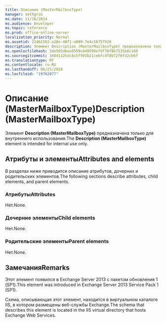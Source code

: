 ```yaml
---
title: Описание (MasterMailboxType)
manager: sethgros
ms.date: 11/16/2014
ms.audience: Developer
ms.topic: reference
ms.prod: office-online-server
localization_priority: Normal
ms.assetid: 22d61562-a20e-40f1-a809-7e4c16757520
description: Элемент Description (MasterMailboxType) предназначена только для внутреннего использования.
ms.openlocfilehash: 3de585dbee8559c048599efdf76f8b7535e8c160
ms.sourcegitcommit: 34041125dc8c5f993b21cebfc4f8b72f0fd2cb6f
ms.translationtype: MT
ms.contentlocale: ru-RU
ms.lasthandoff: 06/25/2018
ms.locfileid: "19762077"
---
```

# <a name="description-mastermailboxtype"></a><span data-ttu-id="dce8a-103">Описание (MasterMailboxType)</span><span class="sxs-lookup"><span data-stu-id="dce8a-103">Description (MasterMailboxType)</span></span>

<span data-ttu-id="dce8a-104">Элемент **Description (MasterMailboxType)** предназначена только для внутреннего использования.</span><span class="sxs-lookup"><span data-stu-id="dce8a-104">The **Description (MasterMailboxType)** element is intended for internal use only.</span></span> 

## <a name="attributes-and-elements"></a><span data-ttu-id="dce8a-105">Атрибуты и элементы</span><span class="sxs-lookup"><span data-stu-id="dce8a-105">Attributes and elements</span></span>

<span data-ttu-id="dce8a-106">В разделах ниже приводится описание атрибутов, дочерних и родительских элементов.</span><span class="sxs-lookup"><span data-stu-id="dce8a-106">The following sections describe attributes, child elements, and parent elements.</span></span>
  
### <a name="attributes"></a><span data-ttu-id="dce8a-107">Атрибуты</span><span class="sxs-lookup"><span data-stu-id="dce8a-107">Attributes</span></span>

<span data-ttu-id="dce8a-108">Нет.</span><span class="sxs-lookup"><span data-stu-id="dce8a-108">None.</span></span>
  
### <a name="child-elements"></a><span data-ttu-id="dce8a-109">Дочерние элементы</span><span class="sxs-lookup"><span data-stu-id="dce8a-109">Child elements</span></span>

<span data-ttu-id="dce8a-110">Нет.</span><span class="sxs-lookup"><span data-stu-id="dce8a-110">None.</span></span>
  
### <a name="parent-elements"></a><span data-ttu-id="dce8a-111">Родительские элементы</span><span class="sxs-lookup"><span data-stu-id="dce8a-111">Parent elements</span></span>

<span data-ttu-id="dce8a-112">Нет.</span><span class="sxs-lookup"><span data-stu-id="dce8a-112">None.</span></span>
  
## <a name="remarks"></a><span data-ttu-id="dce8a-113">Замечания</span><span class="sxs-lookup"><span data-stu-id="dce8a-113">Remarks</span></span>

<span data-ttu-id="dce8a-114">Этот элемент появился в Exchange Server 2013 с пакетом обновления 1 (SP1).</span><span class="sxs-lookup"><span data-stu-id="dce8a-114">This element was introduced in Exchange Server 2013 Service Pack 1 (SP1).</span></span>
  
<span data-ttu-id="dce8a-115">Схема, описывающая этот элемент, находится в виртуальном каталоге IIS, в котором размещены веб-службы Exchange.</span><span class="sxs-lookup"><span data-stu-id="dce8a-115">The schema that describes this element is located in the IIS virtual directory that hosts Exchange Web Services.</span></span>
  

